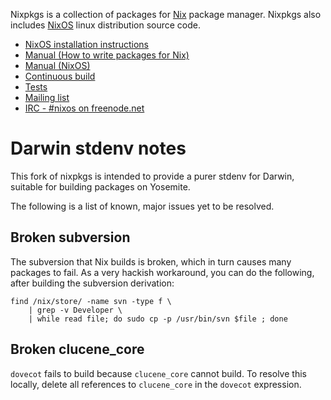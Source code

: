 Nixpkgs is a collection of packages for [Nix](http://nixos.org/nix/) package
manager. Nixpkgs also includes [NixOS](http://nixos.org/nixos/) linux distribution source code.

* [NixOS installation instructions](http://nixos.org/nixos/manual/#ch-installation)
* [Manual (How to write packages for Nix)](http://nixos.org/nixpkgs/manual/)
* [Manual (NixOS)](http://nixos.org/nixos/manual/)
* [Continuous build](http://hydra.nixos.org/jobset/nixos/trunk-combined)
* [Tests](http://hydra.nixos.org/job/nixos/trunk-combined/tested#tabs-constituents)
* [Mailing list](http://lists.science.uu.nl/mailman/listinfo/nix-dev)
* [IRC - #nixos on freenode.net](irc://irc.freenode.net/#nixos)

# Darwin stdenv notes

This fork of nixpkgs is intended to provide a purer stdenv for Darwin,
suitable for building packages on Yosemite.

The following is a list of known, major issues yet to be resolved.

## Broken subversion

The subversion that Nix builds is broken, which in turn causes many
packages to fail.  As a very hackish workaround, you can do the following,
after building the subversion derivation:
 
    find /nix/store/ -name svn -type f \
        | grep -v Developer \
        | while read file; do sudo cp -p /usr/bin/svn $file ; done

## Broken clucene_core

`dovecot` fails to build because `clucene_core` cannot build.  To resolve this
locally, delete all references to `clucene_core` in the `dovecot` expression.
